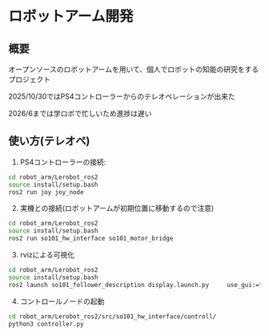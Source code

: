 # ロボットアーム開発

## 概要
オープンソースのロボットアームを用いて、個人でロボットの知能の研究をするプロジェクト

2025/10/30ではPS4コントローラーからのテレオペレーションが出来た

2026/6までは学ロボで忙しいため進捗は遅い

## 使い方(テレオペ)
1. PS4コントローラーの接続:
```bash
cd robot_arm/Lerobot_ros2
source install/setup.bash
ros2 run joy joy_node
```
2. 実機との接続(ロボットアームが初期位置に移動するので注意)
```bash
cd robot_arm/Lerobot_ros2
source install/setup.bash
ros2 run so101_hw_interface so101_motor_bridge
```
3. rvizによる可視化
```bash
cd robot_arm/Lerobot_ros2
source install/setup.bash
ros2 launch so101_follower_description display.launch.py     use_gui:=false     joint_states_topic:=/so101_follower/joint_states
```
4. コントロールノードの起動
```bash
cd robot_arm/Lerobot_ros2/src/so101_hw_interface/controll/
python3 controller.py
```
